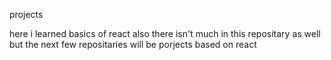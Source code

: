 projects

here i learned basics of react also there isn't much in this repositary as well but the next few repositaries will be porjects based on react
